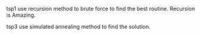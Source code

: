 tsp1 use recursion method to brute force to find the best routine. Recursion is Amazing. 

tsp3 use simulated annealing method to find the solution.
